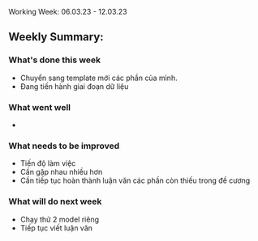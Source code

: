 Working Week: 06.03.23 - 12.03.23

## Weekly Summary:

### What's done this week
- Chuyển sang template mới các phần của mình. 
- Đang tiến hành giai đoạn dữ liệu

### What went well
-

### What needs to be improved
- Tiến độ làm việc
- Cần gặp nhau nhiều hơn 
- Cần tiếp tục hoàn thành luận văn các phần còn thiếu trong đề cương


### What will do next week
- Chạy thử 2 model riêng 
- Tiếp tục viết luận văn
